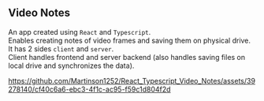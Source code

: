 ## Video Notes

An app created using `React` and `Typescript`.  
Enables creating notes of video frames and saving them on physical drive.  
It has 2 sides `client` and `server`.  
Client handles frontend and server backend (also handles saving files on local drive and synchronizes the data).  



https://github.com/Martinson1252/React_Typescript_Video_Notes/assets/39278140/cf40c6a6-ebc3-4f1c-ac95-f59c1d804f2d

